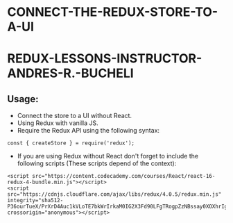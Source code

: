 # CONNECT-THE-REDUX-STORE-TO-A-UI

# REDUX-LESSONS-INSTRUCTOR-ANDRES-R.-BUCHELI

## Usage:
* Connect the store to a UI without React.
* Using Redux with vanilla JS.
* Require the Redux API using the following syntax:
```
const { createStore } = require('redux');
```
* If you are using Redux without React don't forget to include the following scripts (These scripts depend of the context):
```
<script src="https://content.codecademy.com/courses/React/react-16-redux-4-bundle.min.js"></script>
<script src="https://cdnjs.cloudflare.com/ajax/libs/redux/4.0.5/redux.min.js" integrity="sha512-P36ourTueX/PrXrD4Auc1kVLoTE7bkWrIrkaM0IG2X3Fd90LFgTRogpZzNBssay0XOXhrIgudf4wFeftdsPDiQ==" crossorigin="anonymous"></script>
```
